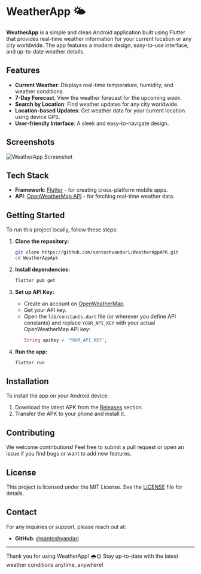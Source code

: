 # WeatherApp 🌤️

**WeatherApp** is a simple and clean Android application built using Flutter that provides real-time weather information for your current location or any city worldwide. The app features a modern design, easy-to-use interface, and up-to-date weather details.

## Features
- **Current Weather**: Displays real-time temperature, humidity, and weather conditions.
- **7-Day Forecast**: View the weather forecast for the upcoming week.
- **Search by Location**: Find weather updates for any city worldwide.
- **Location-based Updates**: Get weather data for your current location using device GPS.
- **User-friendly Interface**: A sleek and easy-to-navigate design.

## Screenshots
![WeatherApp Screenshot](screenshot.png)

## Tech Stack
- **Framework**: [Flutter](https://flutter.dev/) - for creating cross-platform mobile apps.
- **API**: [OpenWeatherMap API](https://openweathermap.org/api) - for fetching real-time weather data.

## Getting Started
To run this project locally, follow these steps:

1. **Clone the repository:**
    ```bash
    git clone https://github.com/santoshvandari/WeatherAppAPK.git
    cd WeatherAppApk
    ```

2. **Install dependencies:**
    ```bash
    flutter pub get
    ```

3. **Set up API Key:**
   - Create an account on [OpenWeatherMap](https://home.openweathermap.org/users/sign_up).
   - Get your API key.
   - Open the `lib/constants.dart` file (or wherever you define API constants) and replace `YOUR_API_KEY` with your actual OpenWeatherMap API key:
     ```dart
     String apiKey = 'YOUR_API_KEY';
     ```

4. **Run the app:**
    ```bash
    flutter run
    ```

## Installation
To install the app on your Android device:
1. Download the latest APK from the [Releases](https://github.com/yourusername/weatherapp/releases) section.
2. Transfer the APK to your phone and install it.

## Contributing
We welcome contributions! Feel free to submit a pull request or open an issue if you find bugs or want to add new features.

## License
This project is licensed under the MIT License. See the [LICENSE](LICENSE) file for details.

## Contact
For any inquiries or support, please reach out at:
- **GitHub**: [@santoshvandari](https://github.com/santoshvandari)

---

Thank you for using WeatherApp! 🌧️🌞 Stay up-to-date with the latest weather conditions anytime, anywhere!
